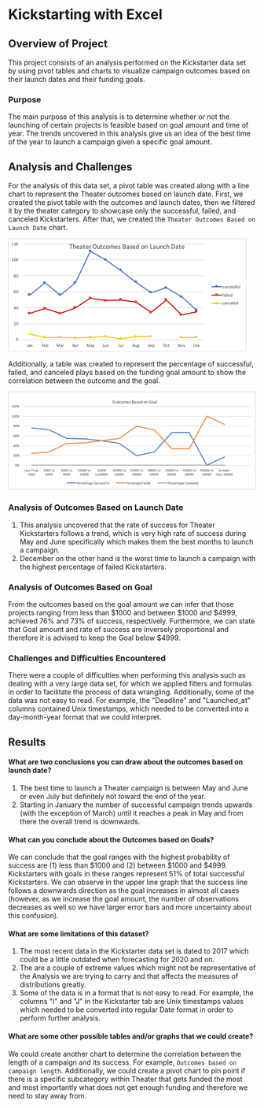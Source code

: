 # Kickstarting with Excel

## Overview of Project
This project consists of an analysis performed on the Kickstarter data set by using pivot tables and charts to visualize campaign outcomes based on their launch dates and their funding goals. 

### Purpose
The main purpose of this analysis is to determine whether or not the launching of certain projects is feasible based on goal amount and time of year. The trends uncovered in this analysis give us an idea of the best time of the year to launch a campaign given a specific goal amount. 


## Analysis and Challenges
For the analysis of this data set, a pivot table was created along with a line chart to represent the Theater outcomes based on launch date. First, we created the pivot table with the outcomes and launch dates, then we filtered it by the theater category to showcase only the successful, failed, and canceled Kickstarters. After that, we created the `Theater Outcomes Based on Launch Date` chart. 

![Outcomes vs Launch Date](Resources/Theater_Outcomes_vs_Launch.png)

Additionally, a table was created to represent the percentage of successful, failed, and canceled plays based on the funding goal amount to show the correlation between the outcome and the goal.

![Outcome based on Goal Amount](Resources/Outcomes_vs_Goals.png)


### Analysis of Outcomes Based on Launch Date
1. This analysis uncovered that the rate of success for Theater Kickstarters follows a trend, which is very high rate of success during May and June specifically which makes them the best months to launch a campaign.
2. December on the other hand is the worst time to launch a campaign with the highest percentage of failed Kickstarters.

### Analysis of Outcomes Based on Goal
From the outcomes based on the goal amount we can infer that those projects ranging from less than \$1000 and between \$1000 and  \$4999, achieved 76% and 73% of success, respectively. Furthermore, we can state that Goal amount and rate of success are inversely proportional and therefore it is advised to keep the Goal below $4999.

### Challenges and Difficulties Encountered
There were a couple of difficulties when performing this analysis such as dealing with a very large data set, for which we applied filters and formulas in order to facilitate the process of data wrangling. Additionally, some of the data was not easy to read. For example, the "Deadline" and "Launched_at" columns contained Unix timestamps, which needed to be converted into a day-month-year format that we could interpret.


## Results

#### What are two conclusions you can draw about the outcomes based on launch date?
1. The best time to launch a Theater campaign is between May and June or even July but definitely not toward the end of the year.
2. Starting in January the number of successful campaign trends upwards (with the exception of March) until it reaches a peak in May and from there the overall trend is downwards.

#### What can you conclude about the Outcomes based on Goals?
We can conclude that the goal ranges with the highest probability of success are (1) less than \$1000 and (2) between \$1000 and \$4999. Kickstarters with goals in these ranges represent 51% of total successful Kickstarters. We can observe in the upper  line graph that the success line follows a downwards direction as the goal increases in almost all cases (however, as we increase the goal amount, the number of observations decreases as well so we have larger error bars and more uncertainty about this confusion).

#### What are some limitations of this dataset?
1. The most recent data in the Kickstarter data set is dated to 2017 which could be a little outdated when forecasting for 2020 and on. 
2. The are a couple of extreme values which might not be representative of the Analysis we are trying to carry and that affects the measures of distributions greatly. 
3. Some of the data is in a format that is not easy to read. For example, the columns "I" and "J" in the Kickstarter tab are Unix timestamps values which needed to be converted into regular Date format in order to perform further analysis.


#### What are some other possible tables and/or graphs that we could create?
We could create another chart to determine the correlation between the length of a campaign and its success. For example, `Outcomes based on campaign length`. Additionally, we could create a pivot chart to pin point if there is a specific subcategory within Theater that gets funded the most and most importantly what does not get enough funding and therefore we need to stay away from. 


